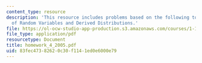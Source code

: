 ```yaml
---
content_type: resource
description: 'This resource includes problems based on the following topics: Functions
  of Random Variables and Derived Distributions.'
file: https://ol-ocw-studio-app-production.s3.amazonaws.com/courses/1-151-probability-and-statistics-in-engineering-spring-2005/83fec47382620c30f1141ed0e6000e79_homework_4_2005.pdf
file_type: application/pdf
resourcetype: Document
title: homework_4_2005.pdf
uid: 83fec473-8262-0c30-f114-1ed0e6000e79
---
```

